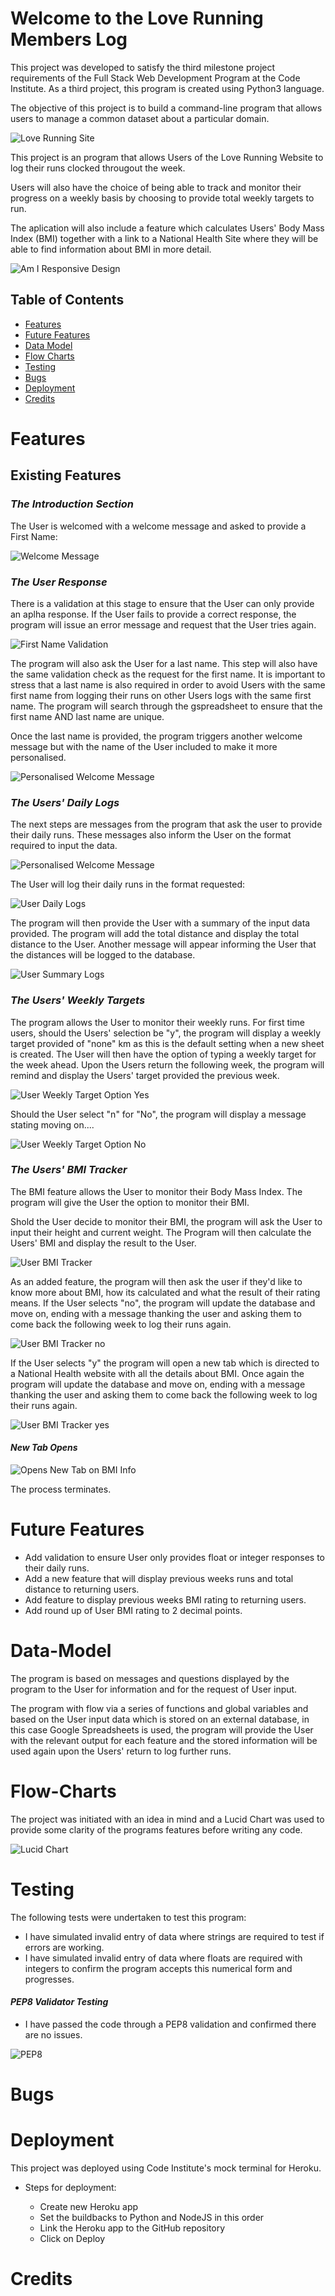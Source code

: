 # Welcome to the Love Running Members Log

This project was developed to satisfy the third milestone project requirements of the Full Stack Web Development Program at the Code Institute. As a third project, this program is created using Python3 language.

The objective of this project is to build a command-line program that allows users to manage a common dataset about a particular domain.

![Love Running Site](views/docs/images/loverunningsite.jpg)

This project is an program that allows Users of the Love Running Website to log their runs clocked througout the week.

Users will also have the choice of being able to track and monitor their progress on a weekly basis by choosing to provide total weekly targets to run.

The aplication will also include a feature which calculates Users' Body Mass Index (BMI) together with a link to a National Health Site where they will be able to find information about BMI in more detail.

![Am I Responsive Design](views/docs/images/amiresponsive.jpg)

## Table of Contents
* [Features](Features)
* [Future Features](Future-Features)
* [Data Model](Data-Model)
* [Flow Charts](Flow-Charts)
* [Testing](Testing)
* [Bugs](Bugs)
* [Deployment](Deployment)
* [Credits](Credits)

# Features

## Existing Features

### _**The Introduction Section**_

The User is welcomed with a welcome message and asked to provide a First Name:

![Welcome Message](views/docs/images/welcomemessage.jpg)

### _**The User Response**_

There is a validation at this stage to ensure that the User can only provide an aplha response. If the User fails to provide a correct response, the program will issue an error message and request that the User tries again.

![First Name Validation](views/docs/images/fnamevalidation.jpg)

The program will also ask the User for a last name. This step will also have the same validation check as the request for the first name. It is important to stress that a last name is also required in order to avoid Users with the same first name from logging their runs on other Users logs with the same first name. The program will search through the gspreadsheet to ensure that the first name AND last name are unique.

Once the last name is provided, the program triggers another welcome message but with the name of the User included to make it more personalised.

![Personalised Welcome Message](views/docs/images/personalisedwelcomemessage.jpg)

### _**The Users' Daily Logs**_

The next steps are messages from the program that ask the user to provide their daily runs. These messages also inform the User on the format required to input the data.

![Personalised Welcome Message](views/docs/images/userinstructions.jpg)

The User will log their daily runs in the format requested:

![User Daily Logs](views/docs/images/userdailyruns.jpg)

The program will then provide the User with a summary of the input data provided. The program will add the total distance and display the total distance to the User. Another message will appear informing the User that the distances will be logged to the database.

![User Summary Logs](views/docs/images/summarylogs.jpg)

### _**The Users' Weekly Targets**_

The program allows the User to monitor their weekly runs. For first time users, should the Users' selection be "y", the program will display a weekly target provided of "none" km as this is the default setting when a new sheet is created. The User will then have the option of typing a weekly target for the week ahead. Upon the Users return the following week, the program will remind and display the Users' target provided the previous week. 

![User Weekly Target Option Yes](views/docs/images/weeklytargetyes.jpg)

Should the User select "n" for "No", the program will display a message stating moving on....

![User Weekly Target Option No](views/docs/images/weeklytargetno.jpg)

### _**The Users' BMI Tracker**_

The BMI feature allows the User to monitor their Body Mass Index. The program will give the User the option to monitor their BMI.

Shold the User decide to monitor their BMI, the program will ask the User to input their height and current weight. The Program will then calculate the Users' BMI and display the result to the User.

![User BMI Tracker](views/docs/images/bmirating.jpg)

As an added feature, the program will then ask the user if they'd like to know more about BMI, how its calculated and what the result of their rating means. If the User selects "no", the program will update the database and move on, ending with a message thanking the user and asking them to come back the following week to log their runs again.

![User BMI Tracker no](views/docs/images/bmino.jpg)

If the User selects "y" the program will open a new tab which is directed to a National Health website with all the details about BMI. Once again the program will update the database and move on, ending with a message thanking the user and asking them to come back the following week to log their runs again.

![User BMI Tracker yes](views/docs/images/bmiyes.jpg)

#### _**New Tab Opens**_

![Opens New Tab on BMI Info](views/docs/images/newtabopen.jpg)

The process terminates.


# Future Features

* Add validation to ensure User only provides float or integer responses to their daily runs.
* Add a new feature that will display previous weeks runs and total distance to returning users.
* Add feature to display previous weeks BMI rating to returning users.
* Add round up of User BMI rating to 2 decimal points.


# Data-Model

The program is based on messages and questions displayed by the program to the User for information and for the request of User input.

The program with flow via a series of functions and global variables and based on the User input data which is stored on an external database, in this case Google Spreadsheets is used, the program will provide the User with the relevant output for each feature and the stored information will be used again upon the Users' return to log further runs.


# Flow-Charts

The project was initiated with an idea in mind and a Lucid Chart was used to provide some clarity of the programs features before writing any code.

![Lucid Chart](views/docs/images/flowchart.jpg)

# Testing

The following tests were undertaken to test this program:

* I have simulated invalid entry of data where strings are required to test if errors are working.
* I have simulated invalid entry of data where floats are required with integers to confirm the program accepts this numerical form and progresses.


#### _**PEP8 Validator Testing**_

* I have passed the code through a PEP8 validation and confirmed there are no issues.

![PEP8](views/docs/images/pep8pythonvalidator.jpg)

# Bugs




# Deployment

This project was deployed using Code Institute's mock terminal for Heroku.

* Steps for deployment:

    * Create new Heroku app
    * Set the buildbacks to Python and NodeJS in this order
    * Link the Heroku app to the GitHub repository
    * Click on Deploy


# Credits
